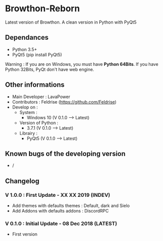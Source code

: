 # Browthon-Reborn

Latest version of Browthon. A clean version in Python with PyQt5

## Dependances

- Python 3.5+
- PyQt5 (pip install PyQt5)

Warning : If you are on Windows, you must have **Python 64Bits**. If you have Python 32Bits, PyQt don't have web engine.

## Other informations

- Main Developer : LavaPower
- Contributors : Feldrise (https://github.com/Feldrise)
- Develop on :
  - System :
    - Windows 10 (V 0.1.0 --> Latest)
  - Version of Python :
    - 3.7.1 (V 0.1.0 --> Latest)
  - Librairy :
    - PyQt5 (V 0.1.0 --> Latest)

## Known bugs of the developing version

- /

## Changelog

### V 1.0.0 : First Update - XX XX 2019 (INDEV)

- Add themes with defaults themes : Default, dark and Sielo
- Add Addons with defaults addons : DiscordRPC

### V 0.1.0 : Initial Update - 08 Dec 2018 (LATEST)

- First version